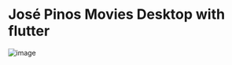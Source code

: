 # José Pinos Movies Desktop with flutter
![image](https://github.com/J-Pinos3/AppsMoviles_2023/assets/85661206/a671547e-a749-4cf3-af85-a1276cbaec65)
